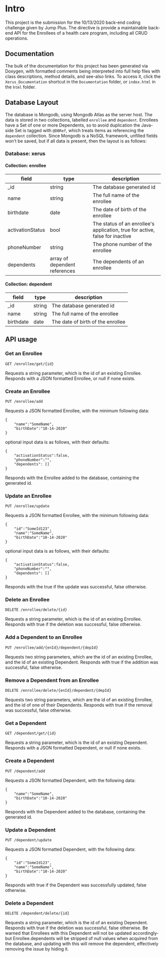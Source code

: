 # Intro
This project is the submission for the 10/13/2020 back-end coding challenge given by Jump Plus. The directive is provide a maintainable back-end API for the Enrollees of a health care program, including all CRUD operations.

## Documentation
The bulk of the documentation for this project has been generated via Doxygen, with formatted comments being interpreted into full help files with class descriptions, method details, and see-also links. To access it, click the `Xerus_Documentation` shortcut in the `Documentation` folder, or `index.html` in the `html` folder.

## Database Layout

The database is Mongodb, using Mongodb Atlas as the server host. The data is stored in two collections, labelled `enrollee` and `dependent`. Enrollees have a Set of one or more Dependents, so to avoid duplication the Java-side Set is tagged with `@DBRef`, which treats items as referencing the `dependent` collection. Since Mongodb is a NoSQL framework, unfilled fields won't be saved, but if all data is present, then the layout is as follows:

### Database: xerus

#### Collection: enrollee
| field | type | description |
| --- | --- | --- |
| _id | string | The database generated id |
| name | string | The full name of the enrollee |
| birthdate | date | The date of birth of the enrollee |
| activationStatus | bool | The status of an enrollee's application, true for active, false for inactive |
| phoneNumber | string | The phone number of the enrollee |
| dependents | array of dependent references | The dependents of an enrollee |

#### Collection: dependent

| field | type | description |
| --- | --- | --- |
| _id | string | The database generated id |
| name | string | The full name of the enrollee |
| birthdate | date | The date of birth of the enrollee |

## API usage

### Get an Enrollee

`GET /enrollee/get/{id}`

Requests a string parameter, which is the id of an existing Enrollee. Responds with a JSON formatted Enrollee, or null if none exists.

### Create an Enrollee

`PUT /enrollee/add`

Requests a JSON formatted Enrollee, with the minimum following data:
```
{
    "name":"SomeName",
    "birthDate":"10-14-2020"
}
```

optional input data is as follows, with their defaults:
```
{
    "activationStatus":false,
    "phoneNumber":"",
    "dependents": []
}
```
Responds with the Enrollee added to the database, containing the generated id.

### Update an Enrollee

`PUT /enrollee/update`

Requests a JSON formatted Enrollee, with the minimum following data:

```
{
    "id":"SomeId123",
    "name":"SomeName",
    "birthDate":"10-14-2020"
}
```

optional input data is as follows, with their defaults:
```
{
    "activationStatus":false,
    "phoneNumber":"",
    "dependents": []
}
```

Responds with the true if the update was successful, false otherwise.

### Delete an Enrollee

`DELETE /enrollee/delete/{id}`

Requests a string parameter, which is the id of an existing Enrollee. Responds with true if the deletion was successful, false otherwise.

### Add a Dependent to an Enrollee

`PUT /enrollee/add/{enId}/dependent/{depId}`

Requests two string parameters, which are the id of an existing Enrollee, and the id of an existing Dependent. Responds with true if the addition was successful, false otherwise.

### Remove a Dependent from an Enrollee

`DELETE /enrollee/delete/{enId}/dependent/{depId}`

Requests two string parameters, which are the id of an existing Enrollee, and the id of one of their Dependents. Responds with true if the removal was successful, false otherwise.

### Get a Dependent

`GET /dependent/get/{id}`

Requests a string parameter, which is the id of an existing Dependent. Responds with a JSON formatted Dependent, or null if none exists.

### Create a Dependent

`PUT /dependent/add`

Requests a JSON formatted Dependent, with the following data:
```
{
    "name":"SomeName",
    "birthDate":"10-14-2020"
}
```
Responds with the Dependent added to the database, containing the generated id.

### Update a Dependent

`PUT /dependent/update`

Requests a JSON formatted Dependent, with the following data:
```
{
    "id":"SomeId123",
    "name":"SomeName",
    "birthDate":"10-14-2020"
}
```
Responds with true if the Dependent was successfully updated, false otherwise.

### Delete a Dependent

`DELETE /dependent/delete/{id}`

Requests a string parameter, which is the id of an existing Dependent. Responds with true if the deletion was successful, false otherwise. Be warned that Enrollees with this Dependent will not be updated accordingly- but Enrollee.dependents will be stripped of null values when acquired from the database, and updating with this will remove the dependent, effectively removing the issue by hiding it.
